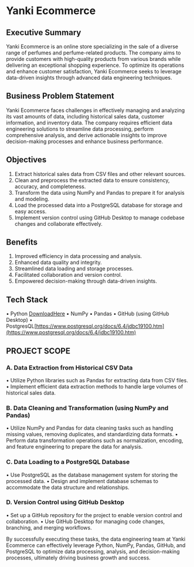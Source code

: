 # Yanki Ecommerce

## Executive Summary

Yanki Ecommerce is an online store specializing in the sale of a diverse range of perfumes and perfume-related products. The company aims to provide customers with high-quality products from various brands while delivering an exceptional shopping experience. To optimize its operations and enhance customer satisfaction, Yanki Ecommerce seeks to leverage data-driven insights through advanced data engineering techniques.


## Business Problem Statement
Yanki Ecommerce faces challenges in effectively managing and analyzing its vast amounts of data, including historical sales data, customer information, and inventory data. The company requires efficient data engineering solutions to streamline data processing, perform comprehensive analysis, and derive actionable insights to improve decision-making processes and enhance business performance.


## Objectives
1. ﻿﻿﻿Extract historical sales data from CSV files and other relevant sources.
2. ﻿﻿﻿Clean and preprocess the extracted data to ensure consistency, accuracy, and completeness.
3. ﻿﻿﻿Transform the data using NumPy and Pandas to prepare it for analysis and modeling.
4. ﻿﻿﻿Load the processed data into a PostgreSQL database for storage and easy access.
5. ﻿﻿﻿Implement version control using GitHub Desktop to manage codebase changes and collaborate effectively.


## Benefits
1. ﻿﻿﻿Improved efficiency in data processing and analysis.
2. ﻿﻿﻿Enhanced data quality and integrity.
3. ﻿﻿﻿Streamlined data loading and storage processes.
4. ﻿﻿﻿Facilitated collaboration and version control.
5. ﻿﻿﻿Empowered decision-making through data-driven insights.


## Tech Stack
• ﻿﻿﻿Python [DownloadHere](https://docs.python.org/3/library/urllib.html)
• ﻿﻿﻿NumPy []()
• ﻿﻿﻿Pandas []()
• ﻿﻿﻿GitHub (using GitHub Desktop) []()
• ﻿﻿﻿PostgresQL[https://www.postgresql.org/docs/6.4/jdbc19100.htm](https://www.postgresql.org/docs/6.4/jdbc19100.htm)


## PROJECT SCOPE
### A. Data Extraction from Historical CSV Data
• ﻿﻿﻿Utilize Python libraries such as Pandas for extracting data from CSV files.
• ﻿﻿﻿Implement efficient data extraction methods to handle large volumes of historical sales data.

### B. Data Cleaning and Transformation (using NumPy and Pandas)
• Utilize NumPy and Pandas for data cleaning tasks such as handling missing values, removing duplicates, and standardizing data formats.
• Perform data transformation operations such as normalization, encoding, and feature engineering to prepare the data for analysis.

### C. Data Loading to a PostgreSQL Database
• ﻿﻿﻿Use PostgreSQL as the database management system for storing the processed data.
• ﻿﻿﻿Design and implement database schemas to accommodate the data structure and relationships.

### D. Version Control using GitHub Desktop
• ﻿﻿﻿Set up a GitHub repository for the project to enable version control and collaboration.
• ﻿﻿﻿Use GitHub Desktop for managing code changes, branching, and merging workflows.

By successfully executing these tasks, the data engineering team at Yanki Ecommerce can effectively leverage Python, NumPy, Pandas, GitHub, and PostgreSQL to optimize data processing, analysis, and decision-making processes, ultimately driving business growth and success.
